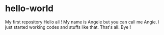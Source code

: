 # hello-world
My first repository
Hello all ! 
  My name is Angele but you can call me Angie. 
  I just started working codes and stuffs like that.
That's all. Bye !
